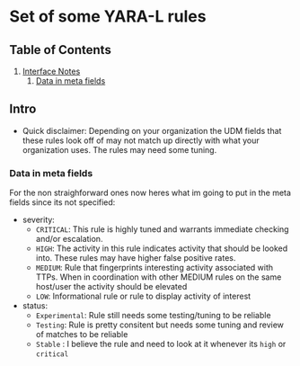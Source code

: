 # Set of some YARA-L rules

## Table of Contents

1. [Interface Notes](#intro)
    1. [Data in meta fields](#Data-in-meta-fields)

## Intro

* Quick disclaimer: Depending on your organization the UDM fields that these rules look off of may not match up directly with what your organization uses.
The rules may need some tuning. 

### Data in meta fields
For the non straighforward ones now heres what im going to put in the meta fields since its not specified:
* severity: 
  * `CRITICAL`: This rule is highly tuned and warrants immediate checking and/or escalation.
  * `HIGH`: The activity in this rule indicates activity that should be looked into. These rules may have higher false positive rates.
  * `MEDIUM`: Rule that fingerprints interesting activity associated with TTPs. When in coordination with other MEDIUM rules on the same host/user the activity should be elevated
  * `LOW`: Informational rule or rule to display activity of interest
* status:
  * `Experimental`: Rule still needs some testing/tuning to be reliable
  * `Testing`: Rule is pretty consitent but needs some tuning and review of matches to be reliable
  * `Stable` : I believe the rule and need to look at it whenever its `high` or `critical`




